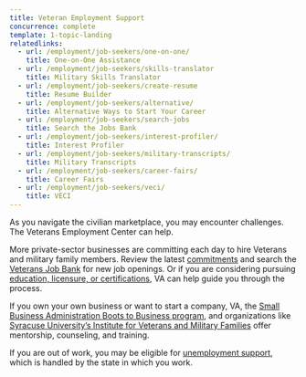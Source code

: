 ```yaml
---
title: Veteran Employment Support
concurrence: complete
template: 1-topic-landing
relatedlinks:
  - url: /employment/job-seekers/one-on-one/
    title: One-on-One Assistance
  - url: /employment/job-seekers/skills-translator
    title: Military Skills Translator
  - url: /employment/job-seekers/create-resume
    title: Resume Builder
  - url: /employment/job-seekers/alternative/
    title: Alternative Ways to Start Your Career
  - url: /employment/job-seekers/search-jobs
    title: Search the Jobs Bank
  - url: /employment/job-seekers/interest-profiler/
    title: Interest Profiler
  - url: /employment/job-seekers/military-transcripts/
    title: Military Transcripts
  - url: /employment/job-seekers/career-fairs/
    title: Career Fairs
  - url: /employment/job-seekers/veci/
    title: VECI
---
```


As you navigate the civilian marketplace, you may encounter challenges. The Veterans Employment Center can help. 

More private-sector businesses are committing each day to hire Veterans and military family members. Review the latest [commitments](/employment/commitments) and search the [Veterans Job Bank](/employment/job-seekers/search-jobs) for new job openings. Or if you are considering pursuing [education, licensure, or certifications](/education/advanced-training-and-certifications/licensing-certification/), VA can help guide you through the process. 

If you own your own business or want to start a company, VA, the [Small Business Administration Boots to Business program](https://www.sba.gov/offices/headquarters/ovbd/resources/160511), and organizations like [Syracuse University’s Institute for Veterans and Military Families](http://vets.syr.edu/education/) offer mentorship, counseling, and training.

If you are out of work, you may be eligible for [unemployment support](http://careeronestop.org/site/american-job-center.aspx), which is handled by the state in which you work.
